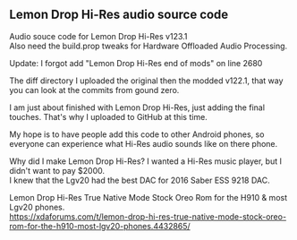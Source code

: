 ## Lemon Drop Hi-Res audio source code
Audio souce code for Lemon Drop Hi-Res v123.1<br>
Also need the build.prop tweaks for Hardware Offloaded Audio Processing.<br>

Update: I forgot add "Lemon Drop Hi-Res end of mods" on line 2680<br>

The diff directory I uploaded the original then the modded v122.1, that way you can look at the commits from gound zero.<br>

I am just about finished with Lemon Drop Hi-Res, just adding the final touches. That's why I uploaded to GitHub at this time.<br>

My hope is to have people add this code to other Android phones, so everyone can experience what Hi-Res audio sounds like on there phone.<br>

Why did I make Lemon Drop Hi-Res? I wanted a Hi-Res music player, but I didn't want to pay $2000.<br>
I knew that the Lgv20 had the best DAC for 2016 Saber ESS 9218 DAC.<br>


Lemon Drop Hi-Res True Native Mode Stock Oreo Rom for the H910 & most Lgv20 phones.<br>
https://xdaforums.com/t/lemon-drop-hi-res-true-native-mode-stock-oreo-rom-for-the-h910-most-lgv20-phones.4432865/
